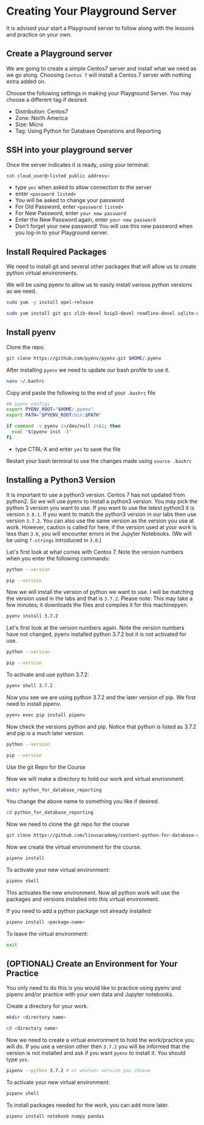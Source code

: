 # Creating Your Playground Server

 It is advised your start a Playground server to follow along with the lessons and practice on your own.

## Create a Playground server

We are going to create a simple Centos7 server and install what we need as we go along.  Choosing ```Centos 7``` will install a Centos 7 server with nothing extra added on.

Choose the following settings in making your Playground Server. You may choose a different tag if desired.

- Distribution: Centos7
- Zone: North America
- Size: Micro
- Tag: Using Python for Database Operations and Reporting

## SSH into your playground server

Once the server indicates it is ready, using your terminal:

``` bash
ssh cloud_user@<listed public address>
```

- type `yes` when asked to allow connection to the server
- enter `<password listed>`
- You will be asked to change your password
- For Old Password, enter `<password listed>`
- For New Password, enter `your new password`
- Enter the New Password again, enter `your new password`
- Don't forget your new password!  You will use this new password when you log-in to your Playground server.

## Install Required Packages

We need to install git and several other packages that will allow us to create python virtual environments.

We will be using pyenv to allow us to easily install various python versions as we need.

``` bash
sudo yum -y install epel-release
```

``` bash
sudo yum install git gcc zlib-devel bzip2-devel readline-devel sqlite-devel openssl-devel
```

## Install pyenv

Clone the repo.

``` bash
git clone https://github.com/pyenv/pyenv.git $HOME/.pyenv
```

After installing `pyenv` we need to update our bash profile to use it.

``` bash
nano ~/.bashrc
```

Copy and paste the following to the end of your `.bashrc` file

``` bash
## pyenv configs
export PYENV_ROOT="$HOME/.pyenv"
export PATH="$PYENV_ROOT/bin:$PATH"

if command -v pyenv 1>/dev/null 2>&1; then
  eval "$(pyenv init -)"
fi
```

- type CTRL-X and enter `yes` to save the file

Restart your bash terminal to use the changes made using `source .bashrc`

## Installing a Python3 Version

It is important to use a python3 version.  Centos 7 has not updated from python2.  So we will use pyenv to install a python3 version.  You may pick the python 3 version you want to use.  If you want to use the latest python3 it is version `3.8.1`. If you want to match the python3 version in our labs then use version `3.7.2`.  You can also use the same version as the version you use at work. However, caution is called for here, if the version used at your work is less than `3.6`, you will encounter errors in the Jupyter Notebooks. (We will be using `f-strings` introduced in `3.6`.)

Let's first look at what comes with Centos 7. Note the version numbers when you enter the following commands:

``` bash
python --version
```

``` bash
pip --version
```

Now we will install the version of python we want to use.  I will be matching the version used in the labs and that is `3.7.2`.  Please note: This may take a few minutes; it downloads the files and compiles it for this machinepyen.

``` bash
pyenv install 3.7.2
```

Let's first look at the version numbers again. Note the version numbers have not changed, pyenv installed python 3.7.2 but it is not activated for use.

``` bash
python --version
```

``` bash
pip --version
```

To activate and use python 3.7.2:

``` bash
pyenv shell 3.7.2
```

Now you see we are using python 3.7.2 and the later version of pip.  We first need to install pipenv.

``` bash
pyenv exec pip install pipenv
```

Now check the versions python and pip.  Notice that python is listed as 3.7.2 and pip is a much later version.

``` bash
python --version
```

``` bash
pip --version
```

Use the git Repo for the Course

Now we will make a directory to hold our work and virtual envrionment.

``` bash
mkdir python_for_database_reporting
```

You change the above name to something you like if desired.

``` bash
cd python_for_database_reporting
```

Now we need to clone the git repo for the course

``` bash  
git clone https://github.com/linuxacademy/content-python-for-database-and-reporting.git .
```

Now we create the virtual environment for the course.

``` bash
pipenv install
```

To activate your new virtual environment:

``` bash
pipenv shell
```

This activates the new environment.  Now all python work will use the packages and versions installed into this virtual environment.

If you need to add a python package not already installed:

``` bash
pipenv install <package-name>
```

To leave the virtual environment:

``` bash
exit
```

## (OPTIONAL) Create an Environment for Your Practice

You only need to do this is you would like to practice using pyenv and pipenv and/or practice with your own data and Jupyter notebooks.

Create a directory for your work.

``` bash
mkdir <directory name>
```

``` bash
cd <directory name>
```

Now we need to create a virtual environment to hold the work/practice you will do. If you use a version other then `3.7.2` you will be informed that the version is not installed and ask if you want `pyenv` to install it.  You should type `yes`.

``` bash  
pipenv --python 3.7.2 # or whatver version you choose
```

To activate your new virtual environment:

``` bash
pipenv shell
```

To install packages needed for the work, you can add more later.

``` bash
pipenv install notebook numpy pandas
```
